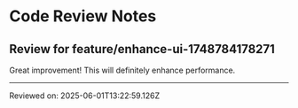 # Code Review Notes

## Review for feature/enhance-ui-1748784178271

Great improvement! This will definitely enhance performance.

---
Reviewed on: 2025-06-01T13:22:59.126Z